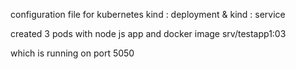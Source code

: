 configuration file for kubernetes
kind : deployment
&
kind : service

created 3 pods
with node js app and
docker image srv/testapp1:03

which is running on port 5050
